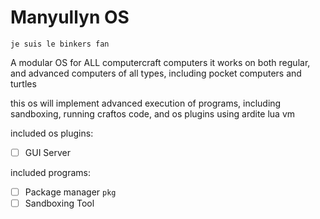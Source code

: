 # Manyullyn OS

```
je suis le binkers fan
```
A modular OS for ALL computercraft computers
it works on both regular, and advanced computers of all types, including pocket computers and turtles

this os will implement advanced execution of programs, including sandboxing, running craftos code, and os plugins
using ardite lua vm

included os plugins:
- [ ] GUI Server

included programs:
- [ ] Package manager `pkg`
- [ ] Sandboxing Tool
